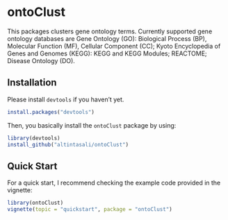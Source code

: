 
<!-- README.md is generated from README.Rmd. Please edit that file -->

# ontoClust

<!-- badges: start -->
<!-- badges: end -->

This packages clusters gene ontology terms. Currently supported gene
ontology databases are Gene Ontology (GO): Biological Process (BP),
Molecular Function (MF), Cellular Component (CC); Kyoto Encyclopedia of
Genes and Genomes (KEGG): KEGG and KEGG Modules; REACTOME; Disease
Ontology (DO).

## Installation

Please install `devtools` if you haven’t yet.

``` r
install.packages("devtools")
```

Then, you basically install the `ontoClust` package by using:

``` r
library(devtools)
install_github("altintasali/ontoClust")
```

## Quick Start

For a quick start, I recommend checking the example code provided in the
vignette:

``` r
library(ontoClust)
vignette(topic = "quickstart", package = "ontoClust")
```
